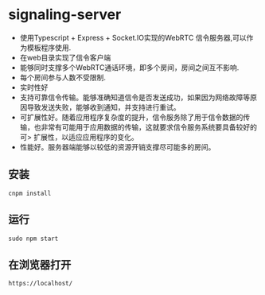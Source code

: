# signaling-server
- 使用Typescript + Express + Socket.IO实现的WebRTC 信令服务器,可以作为模板程序使用.
- 在web目录实现了信令客户端
- 能够同时支撑多个WebRTC通话环境，即多个房间，房间之间互不影响.
- 每个房间参与人数不受限制.
- 实时性好
- 支持可靠信令传输。能够准确知道信令是否发送成功，如果因为网络故障等原因导致发送失败，能够收到通知，并支持进行重试。
- 可扩展性好。随着应用程序复杂度的提升，信令服务除了用于信令数据的传输，也非常有可能用于应用数据的传输，这就要求信令服务系统要具备较好的可>
扩展性，以适应应用程序的变化。
- 性能好。服务器端能够以较低的资源开销支撑尽可能多的房间。

## 安装
```
cnpm install
```

## 运行

```
sudo npm start
```

## 在浏览器打开
```
https://localhost/
```
